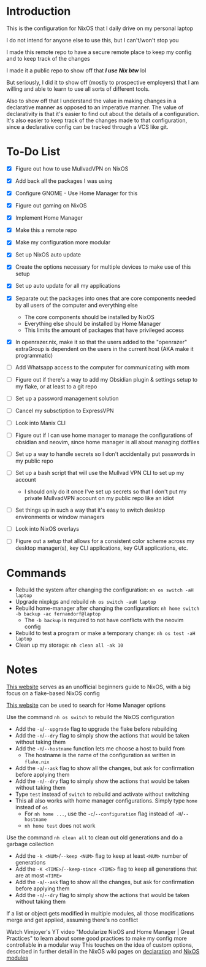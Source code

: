 # Introduction

This is the configuration for NixOS that I daily drive on my personal laptop

I do not intend for anyone else to use this, but I can't/won't stop you

I made this remote repo to have a secure remote place to keep my config and to keep track of the changes

I made it a public repo to show off that ***I use Nix btw*** lol

But seriously, I did it to show off (mostly to prospective employers) that I am willing and able to learn to use all sorts of different tools.

Also to show off that I understand the value in making changes in a declarative manner as opposed to an imperative manner.
The value of declarativity is that it's easier to find out about the details of a configuration. It's also easier to keep track of the changes made to that configuration, since a declarative config can be tracked through a VCS like git.

# To-Do List
- [x] Figure out how to use MullvadVPN on NixOS
- [x] Add back all the packages I was using
- [x] Configure GNOME - Use Home Manager for this
- [x] Figure out gaming on NixOS
- [x] Implement Home Manager
- [x] Make this a remote repo
- [x] Make my configuration more modular
- [x] Set up NixOS auto update
- [x] Create the options necessary for multiple devices to make use of this setup
- [x] Set up auto update for all my applications
- [x] Separate out the packages into ones that are core components needed by all users of the computer and everything else
    - The core components should be installed by NixOS
    - Everything else should be installed by Home Manager
    - This limits the amount of packages that have privileged access
- [x] In openrazer.nix, make it so that the users added to the "openrazer" extraGroup is dependent on the users in the current host (AKA make it programmatic)

- [ ] Add Whatsapp access to the computer for communicating with mom
- [ ] Figure out if there's a way to add my Obsidian plugin & settings setup to my flake, or at least to a git repo
- [ ] Set up a password management solution
- [ ] Cancel my subsctiption to ExpressVPN
- [ ] Look into Manix CLI
- [ ] Figure out if I can use home manager to manage the configurations of obsidian and neovim, since home manager is all about managing dotfiles
- [ ] Set up a way to handle secrets so I don't accidentally put passwords in my public repo
- [ ] Set up a bash script that will use the Mullvad VPN CLI to set up my account
  - I should only do it once I've set up secrets so that I don't put my private MullvadVPN account on my public repo like an idiot
- [ ] Set things up in such a way that it's easy to switch desktop environments or window managers
- [ ] Look into NixOS overlays
- [ ] Figure out a setup that allows for a consistent color scheme across my desktop manager(s), key CLI applications, key GUI applications, etc.

# Commands

- Rebuild the system after changing the configuration: `nh os switch -aH laptop`
- Upgrade nixpkgs and rebuild `nh os switch -auH laptop`
- Rebuild home-manager after changing the configuration: `nh home switch -b backup -ac fernandorf@laptop`
  - The `-b backup` is required to not have conflicts with the neovim config
- Rebuild to test a program or make a temporary change: `nh os test -aH laptop`
- Clean up my storage: `nh clean all -ak 10`

# Notes

[This website](https://nixos-and-flakes.thiscute.world/) serves as an unofficial beginners guide to NixOS, with a big focus on a flake-based NixOS config

[This website](https://home-manager-options.extranix.com/) can be used to search for Home Manager options

Use the command `nh os switch` to rebuild the NixOS configuration
- Add the `-u`/`--upgrade` flag to upgrade the flake before rebuilding
- Add the `-n`/`--dry` flag to simply show the actions that would be taken without taking them
- Add the `-H`/`--hostname` function lets me choose a host to build from
  - The hostname is the name of the configuration as written in `flake.nix`
- Add the `-a`/`--ask` flag to show all the changes, but ask for confirmation before applying them
- Add the `-n`/`--dry` flag to simply show the actions that would be taken without taking them
- Type `test` instead of `switch` to rebuild and activate without switching
- This all also works with home manager configurations. Simply type `home` instead of `os`
  - For `nh home ...`, use the `-c`/`--configuration` flag instead of `-H`/`--hostname`
  - `nh home test` does not work

Use the command `nh clean all` to clean out old generations and do a garbage collection
- Add the `-k <NUM>`/`--keep <NUM>` flag to keep at least `<NUM>` number of generations
- Add the `-K <TIME>`/`--keep-since <TIME>` flag to keep all generations that are at most `<TIME>`
- Add the `-a`/`--ask` flag to show all the changes, but ask for confirmation before applying them
- Add the `-n`/`--dry` flag to simply show the actions that would be taken without taking them

If a list or object gets modified in multiple modules, all those modifications merge and get applied, assuming there's no conflict

Watch Vimjoyer's YT video "Modularize NixOS and Home Manager | Great Practices" to learn about some good practices to make my config more controllable in a modular way
This touches on the idea of custom options, described in further detail in the NixOS wiki pages on [declaration](https://nixos.wiki/wiki/Declaration) and [NixOS modules](https://nixos.wiki/wiki/NixOS_modules)